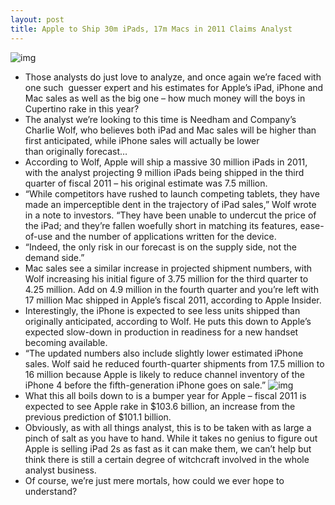 ```yaml
---
layout: post
title: Apple to Ship 30m iPads, 17m Macs in 2011 Claims Analyst
---
```

![img](http://media.idownloadblog.com/wp-content/uploads/2010/12/iPhone-predictions.jpg)
* Those analysts do just love to analyze, and once again we’re faced with one such  guesser expert and his estimates for Apple’s iPad, iPhone and Mac sales as well as the big one – how much money will the boys in Cupertino rake in this year?
* The analyst we’re looking to this time is Needham and Company’s Charlie Wolf, who believes both iPad and Mac sales will be higher than first anticipated, while iPhone sales will actually be lower than originally forecast…
* According to Wolf, Apple will ship a massive 30 million iPads in 2011, with the analyst projecting 9 million iPads being shipped in the third quarter of fiscal 2011 – his original estimate was 7.5 million.
* “While competitors have rushed to launch competing tablets, they have made an imperceptible dent in the trajectory of iPad sales,” Wolf wrote in a note to investors. “They have been unable to undercut the price of the iPad; and they’re fallen woefully short in matching its features, ease-of-use and the number of applications written for the device.
* “Indeed, the only risk in our forecast is on the supply side, not the demand side.”
* Mac sales see a similar increase in projected shipment numbers, with Wolf increasing his initial figure of 3.75 million for the third quarter to 4.25 million. Add on 4.9 million in the fourth quarter and you’re left with 17 million Mac shipped in Apple’s fiscal 2011, according to Apple Insider.
* Interestingly, the iPhone is expected to see less units shipped than originally anticipated, according to Wolf. He puts this down to Apple’s expected slow-down in production in readiness for a new handset becoming available.
* “The updated numbers also include slightly lower estimated iPhone sales. Wolf said he reduced fourth-quarter shipments from 17.5 million to 16 million because Apple is likely to reduce channel inventory of the iPhone 4 before the fifth-generation iPhone goes on sale.”
![img](http://media.idownloadblog.com/wp-content/uploads/2011/06/Charlie-Wolf-figures.png)
* What this all boils down to is a bumper year for Apple – fiscal 2011 is expected to see Apple rake in $103.6 billion, an increase from the previous prediction of $101.1 billion.
* Obviously, as with all things analyst, this is to be taken with as large a pinch of salt as you have to hand. While it takes no genius to figure out Apple is selling iPad 2s as fast as it can make them, we can’t help but think there is still a certain degree of witchcraft involved in the whole analyst business.
* Of course, we’re just mere mortals, how could we ever hope to understand?

